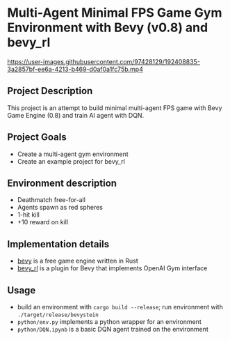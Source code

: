# Multi-Agent Minimal FPS Game Gym Environment with Bevy (v0.8) and bevy_rl

https://user-images.githubusercontent.com/97428129/192408835-3a2857bf-ee6a-4213-b469-d0af0a1fc75b.mp4

## Project Description

This project is an attempt to build minimal multi-agent FPS game with Bevy Game Engine (0.8) and train AI agent with DQN.

## Project Goals

- Create a multi-agent gym environment
- Create an example project for bevy_rl

## Environment description

- Deathmatch free-for-all
- Agents spawn as red spheres
- 1-hit kill
- +10 reward on kill

## Implementation details

- [bevy](https://bevyengine.org/) is a free game engine written in Rust
- [bevy_rl](https://github.com/stillonearth/bevy_rl) is a plugin for Bevy that implements OpenAI Gym interface

## Usage

- build an environment with `cargo build --release`; run environment with `./target/release/bevystein`
- `python/env.py` implements a python wrapper for an environment
- `python/DQN.ipynb` is a basic DQN agent trained on the environment
